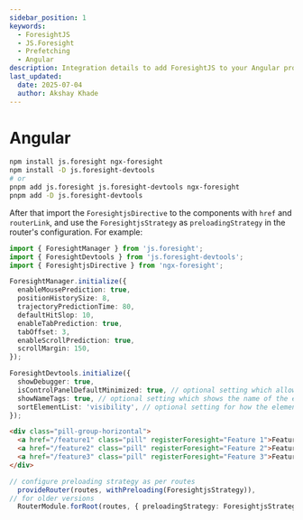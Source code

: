```yaml
---
sidebar_position: 1
keywords:
  - ForesightJS
  - JS.Foresight
  - Prefetching
  - Angular
description: Integration details to add ForesightJS to your Angular projects
last_updated:
  date: 2025-07-04
  author: Akshay Khade
---
```


# Angular


```bash
npm install js.foresight ngx-foresight
npm install -D js.foresight-devtools
# or
pnpm add js.foresight js.foresight-devtools ngx-foresight
pnpm add -D js.foresight-devtools
```

After that import the `ForesightjsDirective` to the components with `href` and `routerLink`, and use the `ForesightjsStrategy` as `preloadingStrategy` in the router's configuration. For example:

```ts
import { ForesightManager } from 'js.foresight';
import { ForesightDevtools } from 'js.foresight-devtools';
import { ForesightjsDirective } from 'ngx-foresight';

ForesightManager.initialize({
  enableMousePrediction: true,
  positionHistorySize: 8,
  trajectoryPredictionTime: 80,
  defaultHitSlop: 10,
  enableTabPrediction: true,
  tabOffset: 3,
  enableScrollPrediction: true,
  scrollMargin: 150,
});

ForesightDevtools.initialize({
  showDebugger: true,
  isControlPanelDefaultMinimized: true, // optional setting which allows you to minimize the control panel on default
  showNameTags: true, // optional setting which shows the name of the element
  sortElementList: 'visibility', // optional setting for how the elements in the control panel are sorted
});
```

```html
<div class="pill-group-horizontal">
  <a href="/feature1" class="pill" registerForesight="Feature 1">Feature 1</a>
  <a href="/feature2" class="pill" registerForesight="Feature 2">Feature 2</a>
  <a href="/feature3" class="pill" registerForesight="Feature 3">Feature 3</a>
</div>
```

```ts
// configure preloading strategy as per routes
  provideRouter(routes, withPreloading(ForesightjsStrategy)),
// for older versions
  RouterModule.forRoot(routes, { preloadingStrategy: ForesightjsStrategy })
```